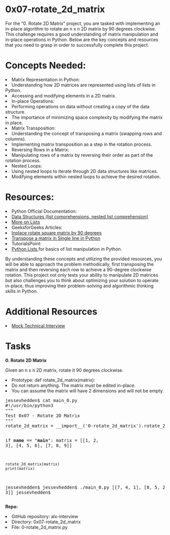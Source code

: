<h1>0x07-rotate_2d_matrix</h1>
<p>
For the “0. Rotate 2D Matrix” project, you are tasked with implementing an in-place algorithm to rotate an n x n 2D matrix by 90 degrees clockwise. This challenge requires a good understanding of matrix manipulation and in-place operations in Python. Below are the key concepts and resources that you need to grasp in order to successfully complete this project.
</p>
<h1>Concepts Needed:</h1>
<li>Matrix Representation in Python:
        <li>Understanding how 2D matrices are represented using lists of lists in Python.</li>
        <li>Accessing and modifying elements in a 2D matrix.</li>
</li>
<li>In-place Operations:
    <li>Performing operations on data without creating a copy of the data structure.</li>
    <li>The importance of minimizing space complexity by modifying the matrix in place.</li>
</li>
<li>Matrix Transposition:
        <li>Understanding the concept of transposing a matrix (swapping rows and columns).</li>
        <li>Implementing matrix transposition as a step in the rotation process.</li>
</li>
<li>Reversing Rows in a Matrix:
    <li>Manipulating rows of a matrix by reversing their order as part of the rotation process.
</li>
<li>Nested Loops:
    <li>Using nested loops to iterate through 2D data structures like matrices.</li>
    <li>Modifying elements within nested loops to achieve the desired rotation.</li>
</li>
<h1>Resources:</h1>
<li>Python Official Documentation:
    <li><a href="https://intranet.alxswe.com/rltoken/eZc_ELGxUgkuc4kkE_fd7Q">Data Structures (list comprehensions, nested list comprehension)</a></li>
    <li><a href="https://intranet.alxswe.com/rltoken/0ORj179giGhGe8jpcxBkXg">More on Lists</a></li>
</li>
<li>GeeksforGeeks Articles:
    <li><a href="https://intranet.alxswe.com/rltoken/9T8w4mtiIIRDtfLSmEmrLA">Inplace rotate square matrix by 90 degrees</a></li>
    <li><a href="https://intranet.alxswe.com/rltoken/JdIFvtej2hMW-Wd9ABHMOA">Transpose a matrix in Single line in Python</a></li>
</li>
<li>TutorialsPoint:
    <li><a href="https://intranet.alxswe.com/rltoken/4GPWA9C2AJHtpdGxuIHEPA">Python Lists </a>for basics of list manipulation in Python.</li>
</li>
<p>
By understanding these concepts and utilizing the provided resources, you will be able to approach the problem methodically, first transposing the matrix and then reversing each row to achieve a 90-degree clockwise rotation. This project not only tests your ability to manipulate 2D matrices but also challenges you to think about optimizing your solution to operate in-place, thus improving their problem-solving and algorithmic thinking skills in Python.
</p>
<h1>Additional Resources</h1>
<li><a href="https://intranet.alxswe.com/rltoken/4GPWA9C2AJHtpdGxuIHEPA">Mock Technical Interview</a></li>

<h1>Tasks</h1>
<b>0. Rotate 2D Matrix</b>
<p>
Given an n x n 2D matrix, rotate it 90 degrees clockwise.
</p>
<li>Prototype: def rotate_2d_matrix(matrix):</li>
<li>Do not return anything. The matrix must be edited in-place.</li>
<li>You can assume the matrix will have 2 dimensions and will not be empty.</li>
<pre>
jessevhedden$ cat main_0.py
#!/usr/bin/python3
"""
Test 0x07 - Rotate 2D Matrix
"""
rotate_2d_matrix = __import__('0-rotate_2d_matrix').rotate_2d_matrix

if __name__ == "__main__":
    matrix = [[1, 2, 3],
              [4, 5, 6],
              [7, 8, 9]]

    rotate_2d_matrix(matrix)
    print(matrix)

jessevhedden$
jessevhedden$ ./main_0.py
[[7, 4, 1],
[8, 5, 2],
[9, 6, 3]]
jessevhedden$
</pre>
<b>Repo:</b>

<li>GitHub repository: alx-interview</li>
<li>Directory: 0x07-rotate_2d_matrix</li>
<li>File: 0-rotate_2d_matrix.py</li>